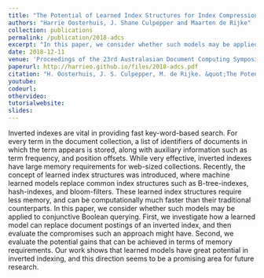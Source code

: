 ```yaml
---
title: "The Potential of Learned Index Structures for Index Compression"
authors: "Harrie Oosterhuis, J. Shane Culpepper and Maarten de Rijke"
collection: publications
permalink: /publication/2018-adcs
excerpt: "In this paper, we consider whether such models may be applied to conjunctive Boolean querying. First, we investigate how a learned model can replace document postings of an inverted index, and then evaluate the compromises such an approach might have. Second, we evaluate the potential gains that can be achieved in terms of memory requirements. Our work shows that learned models have great potential in inverted indexing, and this direction seems to be a promising area for future research."
date: 2018-12-11
venue: 'Proceedings of the 23rd Australasian Document Computing Symposium (ADCS ’18)'
paperurl: http://harrieo.github.io/files/2018-adcs.pdf
citation: "H. Oosterhuis, J. S. Culpepper, M. de Rijke. &quot;The Potential of Learned Index Structures for Index Compression.&quot; In <i>Proceedings of the 23rd Australasian Document Computing Symposium</i>. ACM, 2018."
youtube: 
codeurl:
othervideo:
tutorialwebsite:
slides:
---
```


Inverted indexes are vital in providing fast key-word-based search. For every term in the document collection, a list of identifiers of documents in which the term appears is stored, along with auxiliary information such as term frequency, and position offsets. While very effective, inverted indexes have large memory requirements for web-sized collections. Recently, the concept of learned index structures was introduced, where machine learned models replace common index structures such as B-tree-indexes, hash-indexes, and bloom-filters. These learned index structures require less memory, and can be computationally much faster than their traditional counterparts. In this paper, we consider whether such models may be applied to conjunctive Boolean querying. First, we investigate how a learned model can replace document postings of an inverted index, and then evaluate the compromises such an approach might have. Second, we evaluate the potential gains that can be achieved in terms of memory requirements. Our work shows that learned models have great potential in inverted indexing, and this direction seems to be a promising area for future research.